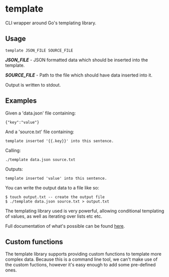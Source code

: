 # template
CLI wrapper around Go's templating library.

## Usage
`template JSON_FILE SOURCE_FILE`

__*JSON_FILE*__		-	JSON formatted data which should be inserted into the template.

__*SOURCE_FILE*__	-	Path to the file which should have data inserted into it.

Output is written to stdout.

## Examples
Given a 'data.json' file containing:
```
{"key":"value"}
```
And a 'source.txt' file containing:
```
template inserted '{{.key}}' into this sentence.
```
Calling:
```
./template data.json source.txt
```
Outputs:
```
template inserted 'value' into this sentence.
```
You can write the output data to a file like so:
```
$ touch output.txt -- create the output file
$ ./template data.json source.txt > output.txt
```

The templating library used is very powerful, allowing conditional templating of values, as well as iterating over lists etc etc.

Full documentation of what's possible can be found [here](https://curtisvermeeren.github.io/2017/09/14/Golang-Templates-Cheatsheet).

## Custom functions
The template library supports providing custom functions to template more complex data. Because this is a command line tool, we 
can't make use of the custom fuctions, however it's easy enough to add some pre-defined ones.
